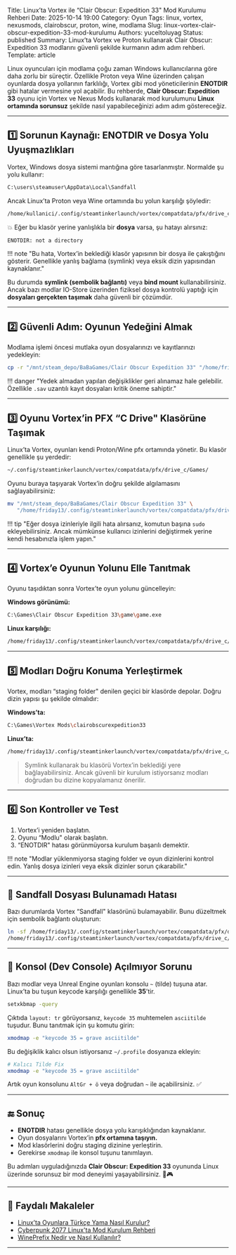 Title: Linux’ta Vortex ile “Clair Obscur: Expedition 33" Mod Kurulumu Rehberi
Date: 2025-10-14 19:00
Category: Oyun
Tags: linux, vortex, nexusmods, clairobscur, proton, wine, modlama
Slug: linux-vortex-clair-obscur-expedition-33-mod-kurulumu
Authors: yuceltoluyag
Status: published
Summary: Linux’ta Vortex ve Proton kullanarak Clair Obscur: Expedition 33 modlarını güvenli şekilde kurmanın adım adım rehberi.
Template: article

Linux oyuncuları için modlama çoğu zaman Windows kullanıcılarına göre daha zorlu bir süreçtir. Özellikle Proton veya Wine üzerinden çalışan oyunlarda dosya yollarının farklılığı, Vortex gibi mod yöneticilerinin **ENOTDIR** gibi hatalar vermesine yol açabilir.
Bu rehberde, **Clair Obscur: Expedition 33** oyunu için Vortex ve Nexus Mods kullanarak mod kurulumunu **Linux ortamında sorunsuz** şekilde nasıl yapabileceğinizi adım adım göstereceğiz.

---

## 1️⃣ Sorunun Kaynağı: ENOTDIR ve Dosya Yolu Uyuşmazlıkları

Vortex, Windows dosya sistemi mantığına göre tasarlanmıştır. Normalde şu yolu kullanır:

```bash
C:\users\steamuser\AppData\Local\Sandfall
```

Ancak Linux’ta Proton veya Wine ortamında bu yolun karşılığı şöyledir:

```bash
/home/kullanici/.config/steamtinkerlaunch/vortex/compatdata/pfx/drive_c/users/steamuser/AppData/Local/Sandfall
```

💥 Eğer bu klasör yerine yanlışlıkla bir **dosya** varsa, şu hatayı alırsınız:

```bash
ENOTDIR: not a directory
```

!!! note "Bu hata, Vortex’in beklediği klasör yapısının bir dosya ile çakıştığını gösterir. Genellikle yanlış bağlama (symlink) veya eksik dizin yapısından kaynaklanır."

Bu durumda **symlink (sembolik bağlantı)** veya **bind mount** kullanabilirsiniz. Ancak bazı modlar IO-Store üzerinden fiziksel dosya kontrolü yaptığı için **dosyaları gerçekten taşımak** daha güvenli bir çözümdür.

---

## 2️⃣ Güvenli Adım: Oyunun Yedeğini Almak

Modlama işlemi öncesi mutlaka oyun dosyalarınızı ve kayıtlarınızı yedekleyin:

```bash
cp -r "/mnt/steam_depo/BaBaGames/Clair Obscur Expedition 33" "/home/friday13/backup/Clair Obscur Expedition 33"
```

!!! danger "Yedek almadan yapılan değişiklikler geri alınamaz hale gelebilir. Özellikle `.sav` uzantılı kayıt dosyaları kritik öneme sahiptir."

---

## 3️⃣ Oyunu Vortex’in PFX “C Drive" Klasörüne Taşımak

Linux’ta Vortex, oyunları kendi Proton/Wine pfx ortamında yönetir. Bu klasör genellikle şu yerdedir:

```bash
~/.config/steamtinkerlaunch/vortex/compatdata/pfx/drive_c/Games/
```

Oyunu buraya taşıyarak Vortex’in doğru şekilde algılamasını sağlayabilirsiniz:

```bash
mv "/mnt/steam_depo/BaBaGames/Clair Obscur Expedition 33" \
   "/home/friday13/.config/steamtinkerlaunch/vortex/compatdata/pfx/drive_c/Games/"
```

!!! tip "Eğer dosya izinleriyle ilgili hata alırsanız, komutun başına <code>sudo</code> ekleyebilirsiniz. Ancak mümkünse kullanıcı izinlerini değiştirmek yerine kendi hesabınızla işlem yapın."

---

## 4️⃣ Vortex’e Oyunun Yolunu Elle Tanıtmak

Oyunu taşıdıktan sonra Vortex’te oyun yolunu güncelleyin:

**Windows görünümü:**

```bash
C:\Games\Clair Obscur Expedition 33\game\game.exe
```

**Linux karşılığı:**

```bash
/home/friday13/.config/steamtinkerlaunch/vortex/compatdata/pfx/drive_c/Games/Clair Obscur Expedition 33/game/game.exe
```

---

## 5️⃣ Modları Doğru Konuma Yerleştirmek

Vortex, modları “staging folder" denilen geçici bir klasörde depolar. Doğru dizin yapısı şu şekilde olmalıdır:

**Windows’ta:**

```bash
C:\Games\Vortex Mods\clairobscurexpedition33
```

**Linux’ta:**

```bash
/home/friday13/.config/steamtinkerlaunch/vortex/compatdata/pfx/drive_c/Games/Vortex Mods/clairobscurexpedition33
```

> Symlink kullanarak bu klasörü Vortex’in beklediği yere bağlayabilirsiniz. Ancak güvenli bir kurulum istiyorsanız modları doğrudan bu dizine kopyalamanız önerilir.

---

## 6️⃣ Son Kontroller ve Test

1. Vortex’i yeniden başlatın.
2. Oyunu “Modlu" olarak başlatın.
3. “ENOTDIR" hatası görünmüyorsa kurulum başarılı demektir.

!!! note "Modlar yüklenmiyorsa staging folder ve oyun dizinlerini kontrol edin. Yanlış dosya izinleri veya eksik dizinler sorun çıkarabilir."

---

## 🧩 Sandfall Dosyası Bulunamadı Hatası

Bazı durumlarda Vortex “Sandfall" klasörünü bulamayabilir. Bunu düzeltmek için sembolik bağlantı oluşturun:

```bash
ln -sf /home/friday13/.config/steamtinkerlaunch/vortex/compatdata/pfx/drive_c/Games/Clair\ Obscur\ Expedition\ 33/game/prefix/drive_c/users/steamuser/Local\ Settings/Application\ Data/Sandfall/ \
/home/friday13/.config/steamtinkerlaunch/vortex/compatdata/pfx/drive_c/users/steamuser/AppData/Local
```

---

## 🧰 Konsol (Dev Console) Açılmıyor Sorunu

Bazı modlar veya Unreal Engine oyunları konsolu `~` (tilde) tuşuna atar.
Linux’ta bu tuşun keycode karşılığı genellikle **35**’tir.

```bash
setxkbmap -query
```

Çıktıda `layout: tr` görüyorsanız, `keycode 35` muhtemelen `asciitilde` tuşudur.
Bunu tanıtmak için şu komutu girin:

```bash
xmodmap -e "keycode 35 = grave asciitilde"
```

Bu değişiklik kalıcı olsun istiyorsanız `~/.profile` dosyanıza ekleyin:

```bash
# Kalıcı Tilde Fix
xmodmap -e "keycode 35 = grave asciitilde"
```

Artık oyun konsolunu `AltGr + ö` veya doğrudan `~` ile açabilirsiniz. ✅

---

## 🔚 Sonuç

- **ENOTDIR** hatası genellikle dosya yolu karışıklığından kaynaklanır.
- Oyun dosyalarını Vortex’in **pfx ortamına taşıyın.**
- Mod klasörlerini doğru staging dizinine yerleştirin.
- Gerekirse `xmodmap` ile konsol tuşunu tanımlayın.

Bu adımları uyguladığınızda **Clair Obscur: Expedition 33** oyununda Linux üzerinde sorunsuz bir mod deneyimi yaşayabilirsiniz. 🧠🎮

---

## 📎 Faydalı Makaleler

- [Linux’ta Oyunlara Türkçe Yama Nasıl Kurulur?](/linux-oyunlara-turkce-yama-kurulumu/)
- [Cyberpunk 2077 Linux'ta Mod Kurulum Rehberi](/cyberpunk-2077-linux-mod-kurulum-rehberi)
- [WinePrefix Nedir ve Nasıl Kullanılır?](/wineprefix-nedir-nasil-kullanilir)

---

<script type="module" src="https://cdn.jsdelivr.net/npm/@justinribeiro/lite-youtube@1/lite-youtube.min.js"></script>

<lite-youtube videoid="23E4RxRsG_o"></lite-youtube>
